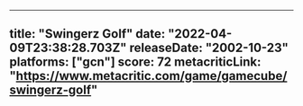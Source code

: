 
---
title: "Swingerz Golf"
date: "2022-04-09T23:38:28.703Z"
releaseDate: "2002-10-23"
platforms: ["gcn"]
score: 72
metacriticLink: "https://www.metacritic.com/game/gamecube/swingerz-golf"
---
